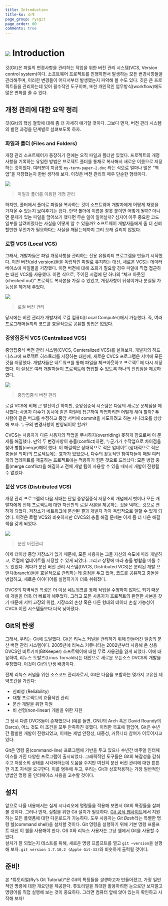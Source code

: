 ```yaml
---
title: Introduction
title-ko: 소개
page_group: rysgit
page_order: 00
comments: true
---
```


![](images/index/introduction.png) Introduction
============

깃(Git)은 파일의 변경사항을 관리하는 작업을 위한 버전 관리 시스템(VCS, Version control system)이다. 
소프트웨어 프로젝트를 진행하면서 발생하는 모든 변경사항들을 관리해주며, 이러한 변경들이 어디서부터 발생했는지 파악해 볼 수도 있다. 
깃은 큰 프로젝트들을 관리하는데 있어 필수적인 도구이며, 또한 개인적인 업무방식(workflow)에도 많은 변화를 줄 수 있다.

## 개정 관리에 대한 요약 정리

깃(Git)의 핵심 철학에 대해 좀 더 자세히 얘기할 것이다. 
그보다 먼저, 버전 관리 시스템의 발전 과정을 단계별로 살펴보도록 하자.

### 파일과 폴더 (Files and Folders)

개정 관리 소프트웨어가 등장하기 전에는 오직 파일과 폴더만 있었다. 
프로젝트의 개정사항을 기록하는 유일한 방법은 프로젝트 폴더를 통채로 복사해서 새로운 이름으로 저장하는 것이었다. 
여러분이 지금껏 `my-term-paper-2.doc` 라는 식으로 얼마나 많은 “백업”을 저장했는지 한번 생각해 보자. 
이것은 버전 관리의 매우 단순한 형태이다.

![](images/00/0-1.png)
> 파일과 폴더를 이용한 개정 관리

하지만, 폴터에서 폴더로 파일을 복사하는 것이 소프트웨어 개발자에게 어떻게 재앙을 가져올 수 있는지 보여주기는 쉽다. 
만약 폴더에 이름을 잘못 붙이면 어떻게 될까? 아니면 문제가 있는 파일을 덮어쓰기 했다면 무슨 일이 일어날까? 
심지어 아주 중요한 코드 일부를 날려버렸다는 사실을 어떻게 알 수 있을까? 
소프트웨어 개발자들에게 좀 더 신뢰할만한 무언가가 필요하다는 사실을 깨닫는데까지 그리 오래 걸리지 않았다.

### 로컬 VCS (Local VCS)

그래서, 개발자들은 파일 개정사항을 관리하는 전용 유틸리티 프로그램을 만들기 시작했다. 
이전 버전(old version)들을 독립적인 파일로 유지하는 대신, 새로운 VCS는 데이터베이스에 파일들을 저장했다. 
이전 버전에 대해 조회가 필요할 경우 파일에 직접 접근하는 대신 VCS를 사용했다. 
이런 식으로, 주어진 시점에 단 하나의 “체크 아웃된(checked out)” 프로젝트 복사본을 가질 수 있었고, 
개정사항이 뒤섞이거나 분실될 가능성을 제거해 주었다.

![](images/00/0-2.png)
> 로컬 버전 관리

당시에는 버전 관리가 개발자의 로컬 컴퓨터(Local Computer)에서 가능했다. 
즉, 여러 프로그래머들끼리 코드를 효율적으로 공유할 방법은 없었다.

### 중앙집중식 VCS (Centralized VCS)

중앙집중식 버전 관리 시스템(CVCS, Centeralized VCS)를 살펴보자. 
개발자의 하드디스크에 프로젝트 히스토리를 저장하는 대신에, 새로운 CVCS 프로그램은 서버에 모든 것을 저장했다. 
개발자들은 네트워크를 통해 파일을 체크아웃하고 프로젝트에 다시 저장했다. 
이 설정은 여러 개발자들이 프로젝트에 협업할 수 있도록 하나의 진입점을 제공하였다.

![](images/00/0-3.png)
> 중앙집중식 버전 관리

로컬 VCS에 비해 큰 발전이긴 하지만, 중앙집중식 시스템은 다음의 새로운 문제점을 제시했다: 
사용자 다수가 동시에 같은 파일에 접근하여 작업하려면 어떻게 해야 할까? 
두 사람이 같은 버그를 수정하고 중앙 서버에 commit을 시도하려고 하는 시나리오를 상상해 보자. 
누구의 변경사항이 반영되어야 할까?

CVCS는 사용자가 다른 사용자의 작업을 무시하지(overriding) 못하게 함으로써 이 문제를 해결했다. 
만약 두 변경사항이 충돌(conflict)하면, 누군가가 수작업으로 차이점을 찾아 병합(merge)해야 했다. 
이 해결책은 상대적으로 적은 업데이트(상대적으로 적은 충돌을 의미)의 프로젝트에는 효과가 있었으나, 
다수의 활동적인 참여자들이 매일 여러 개의 업데이트를 제출하는 프로젝트에는 적용하기 힘든 것으로 드러났다: 
모든 병합 충돌(merge conflict)을 해결하고 전체 개발 팀이 사용할 수 있을 때까지 개발이 진행될 수 없었다.

### 분산 VCS (Distributed VCS)

개정 관리 프로그램의 다음 세대는 단일 중앙집중식 저장소의 개념에서 벗어나 모든 개발자에게 
전체 프로젝트에 대한 자신만의 로컬 사본을 제공하는 것을 택하는 것으로 변하게 되었다. 
저장소가 네트워크에 분산된 결과 개발자 각자 독립적으로 일할 수 있게 되었다. 
이것은 로컬 VCS와 비슷하지만 CVCS의 충돌 해결 문제는 이제 좀 더 나은 해결책을 갖게 되었다.

![](images/00/0-4.png)
> 분산 버전관리

이제 더이상 중앙 저장소가 없기 때문에, 모든 사용자는 그들 자신의 속도에 따라 개발하고, 
로컬에 업데이트를 저장할 수 있게 되었다. 그리고 상황에 따라 충돌 병합을 미룰 수 도 있었다. 
게다가 분산 버전 관리 시스템(DVCS, Distributed VCS)은 분리된 개발 브랜치(branch)들을 효율적으로 관리하는데 중점을 두고 있어, 
코드를 공유하고 충돌을 병합하고, 새로운 아이디어를 실험하기가 더욱 쉬워졌다.

DVCS의 지역적인 특성은 더 이상 네트워크를 통해 작업을 수행하지 않아도 되기 때문에 개발을 더욱 더 빠르게 해주었다. 
그리고 모든 사용자가 프로젝트의 완전한 사본을 갖기 때문에 서버 고장의 위험, 저장소의 손상 혹은 
다른 형태의 데이터 손실 가능성이 CVCS 이전 시스템들보다 더욱 낮아졌다.

## Git의 탄생

그래서, 우리는 Git에 도달했다. Git은 리눅스 커널을 관리하기 위해 만들어진 일종의 분산 버전 관리 시스템이다. 
2005년에 리눅스 커뮤니티는 2002년부터 사용해 온 상용 DVCS인 비트키퍼(BitKeeper) 소프트웨어에 대한 무료 사용권을 잃게 되었다. 
이에 대응하여, 리누스 토발즈(Linus Torvalds)는 대안으로 새로운 오픈소스 DVCS의 개발을 주창했다. 
이것이 Git의 탄생 배경이다.

전체 리눅스 커널을 위한 소스코드 관리자로서, Git은 다음을 포함하는 몇가지 고유한 제약조건을 가진다:

* 신뢰성 (Reliability)
* 대형 프로젝트의 효율적인 관리
* 분산 개발을 위한 지원
* 비 선형(non-linear) 개발을 위한 지원

그 당시 다른 DVCS들이 존재했으나 (예를 들면, GNU의 Arch 혹은 David Roundy의 Darcs), 
어느 것도 이 조건을 모두 만족하진 못했다. 
이러한 목표에 힘입어, Git은 수년간 활발한 개발이 진행되었고, 
이제는 제법 안정성, 대중성, 커뮤니티 참여가 이루어지고 있다.

Git은 명령 줄(command-line) 프로그램에 기반을 두고 있으나 수년간 비주얼 인터페이스를 가진 다양한 프로그램이 출시되었다. 
그래픽적인 도구들은 Git의 복잡성을 감춰주고 저장소의 상태를 시각화하는데 도움을 주지만 
여전히 분산 버전 관리에 대한 튼튼한 기초 지식을 요구한다. 
이를 염두에 두고, 우리는 Git과 상호작용하는 가장 일반적인 방법인 명령 줄 인터페이스 사용을 고수할 것이다.

## 설치

앞으로 나올 내용에서는 실제 시나리오에 명령들을 적용해 보면서 Git의 특징들을 살펴볼 것이다. 
그러나 먼저, 실험을 위한 Git 설치가 필요하다. 
[Git 공식 웹사이트](http://git-scm.com/)에서 지원하는 모든 플랫폼에 대한 다운로드가 가능하다. 
도우 사용자는 *Git Bash*라는 특별한 명령 쉘(command shell)을 설치할 것이다. 
Git 명령을 실행하기 위해 기본 명령 프롬프트 대신 이 쉘을 사용해야 한다. OS X와 리눅스 사용자는 그냥 쉘에서 Git을 사용할 수 있다.  
설치가 잘 되었는지 테스트를 위해, 새로운 명령 프롬프트를 열고 `git –version`을 실행해 보자. 
`git version 1.7.10.2 (Apple Git-33)`와 비슷하게 출력될 것이다.

## 준비!

본 *튜토리얼(Ry’s Git Tutorial)*은 Git의 특징들을 *설명*하고자 만들어졌고, 
가장 일반적인 명령에 대한 개요만을 제공한다. 
튜토리얼을 최대한 활용하려면 눈으로만 보지말고 명령어를 직접 실행해 보는 것이 중요하다. 
그러면 컴퓨터 앞에 앉아 있는지 확인하고 시작해 보자!
